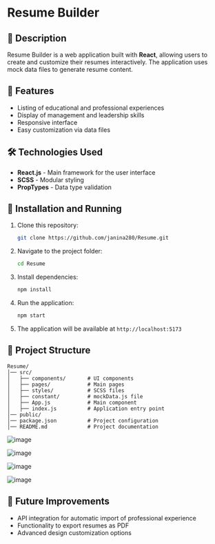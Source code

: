 # Resume Builder


## 📌 Description
Resume Builder is a web application built with **React**, allowing users to create and customize their resumes interactively. The application uses mock data files to generate resume content.

## 🚀 Features
- Listing of educational and professional experiences
- Display of management and leadership skills
- Responsive interface
- Easy customization via data files

## 🛠️ Technologies Used
- **React.js** - Main framework for the user interface
- **SCSS** - Modular styling
- **PropTypes** - Data type validation

## 🔧 Installation and Running
1. Clone this repository:
   ```bash
   git clone https://github.com/janina280/Resume.git
   ```
2. Navigate to the project folder:
   ```bash
   cd Resume
   ```
3. Install dependencies:
   ```bash
   npm install
   ```
4. Run the application:
   ```bash
   npm start
   ```
5. The application will be available at `http://localhost:5173`

## 📁 Project Structure
```
Resume/
│── src/
│   ├── components/       # UI components
│   ├── pages/            # Main pages
│   ├── styles/           # SCSS files
│   ├── constant/         # mockData.js file
│   ├── App.js            # Main component
│   ├── index.js          # Application entry point
│── public/
│── package.json          # Project configuration
│── README.md             # Project documentation
```

![image](https://github.com/user-attachments/assets/e1c2cfc4-608b-44ef-9868-be2452625948)

![image](https://github.com/user-attachments/assets/98501868-843b-4851-ba24-1263b546d21e)

![image](https://github.com/user-attachments/assets/a5737aec-1582-4fb7-ba5b-069832d393d6)

![image](https://github.com/user-attachments/assets/6cabd8c1-2946-486e-9e90-dcc3d9f36cc5)

## 🔮 Future Improvements
- API integration for automatic import of professional experience
- Functionality to export resumes as PDF
- Advanced design customization options
